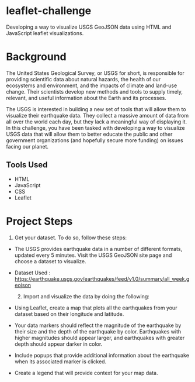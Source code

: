 # leaflet-challenge
Developing a way to visualize USGS GeoJSON data using HTML and JavaScript leaflet visualizations.

# Background
The United States Geological Survey, or USGS for short, is responsible for providing scientific data about natural hazards, the health of our ecosystems and environment, and the impacts of climate and land-use change. Their scientists develop new methods and tools to supply timely, relevant, and useful information about the Earth and its processes.

The USGS is interested in building a new set of tools that will allow them to visualize their earthquake data. They collect a massive amount of data from all over the world each day, but they lack a meaningful way of displaying it. In this challenge, you have been tasked with developing a way to visualize USGS data that will allow them to better educate the public and other government organizations (and hopefully secure more funding) on issues facing our planet.

## Tools Used
  - HTML
  - JavaScript
  - CSS
  - Leaflet

# Project Steps
  1. Get your dataset. To do so, follow these steps:

- The USGS provides earthquake data in a number of different formats, updated every 5 minutes. Visit the USGS GeoJSON site page and choose a dataset to visualize.
- Dataset Used : https://earthquake.usgs.gov/earthquakes/feed/v1.0/summary/all_week.geojson

  2. Import and visualize the data by doing the following:

- Using Leaflet, create a map that plots all the earthquakes from your dataset based on their longitude and latitude.
- Your data markers should reflect the magnitude of the earthquake by their size and the depth of the earthquake by color. Earthquakes with higher magnitudes should appear    larger, and earthquakes with greater depth should appear darker in color.
- Include popups that provide additional information about the earthquake when its associated marker is clicked.
- Create a legend that will provide context for your map data.

